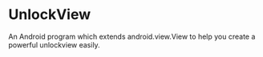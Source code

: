 # UnlockView
An Android program which extends android.view.View to help you create a powerful unlockview easily.
